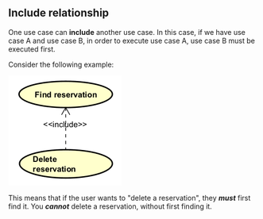 
## Include relationship

One use case can **include** another use case. In this case, if we have use case A and use case B, in order to execute use case A, use case B must be executed first.

Consider the following example:

![Include example](Resources/Include.png)

This means that if the user wants to "delete a reservation", they **_must_** first find it. You **_cannot_** delete a reservation, without first finding it.
